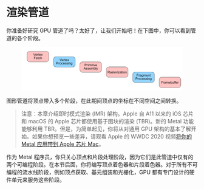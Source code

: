 # 渲染管道

你准备好研究 GPU 管道了吗？太好了，让我们开始吧！在下图中，你可以看到管道的各个阶段。

<figure><img src="../../../.gitbook/assets/1_3_rendering_pipeline.png" alt=""><figcaption></figcaption></figure>

图形管道将顶点带入多个阶段，在此期间顶点的坐标在不同空间之间转换。

> 注意：本章介绍即时模式渲染 (IMR) 架构。Apple 自 A11 以来的 iOS 芯片和 macOS 的 Apple 芯片都使用基于图块的渲染 (TBR)。新的 Metal 功能能够利用 TBR。但是，为简单起见，你将从对通用 GPU 架构的基本了解开始。如果你想预览一些差异，请观看 Apple 的 WWDC 2020 视频[将你的 Metal 应用带到 Apple 芯片 Mac](https://developer.apple.com/videos/play/wwdc2020/10631/)。

作为 Metal 程序员，你只关心顶点和片段处理阶段，因为它们是此管道中仅有的两个可编程阶段。在本节后面，你将编写顶点着色器和片段着色器。对于所有不可编程的流水线阶段，例如顶点获取、基元组装和光栅化，GPU 都有专门设计的硬件单元来服务这些阶段。

